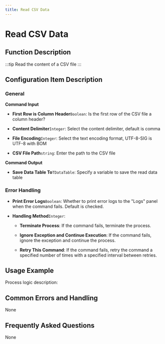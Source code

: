 ```yaml
---
title: Read CSV Data
---
```


# Read CSV Data

## Function Description

:::tip 
Read the content of a CSV file
:::

## Configuration Item Description

### General

**Command Input**

- **First Row is Column Header**`Boolean`: Is the first row of the CSV file a column header?

- **Content Delimiter**`Integer`: Select the content delimiter, default is comma

- **File Encoding**`Integer`: Select the text encoding format, UTF-8-SIG is UTF-8 with BOM

- **CSV File Path**`string`: Enter the path to the CSV file


**Command Output**

- **Save Data Table To**`TDataTable`: Specify a variable to save the read data table


### Error Handling

- **Print Error Logs**`Boolean`: Whether to print error logs to the "Logs" panel when the command fails. Default is checked. 

- **Handling Method**`Integer`:

    - **Terminate Process**: If the command fails, terminate the process.

    - **Ignore Exception and Continue Execution**: If the command fails, ignore the exception and continue the process.

    - **Retry This Command**: If the command fails, retry the command a specified number of times with a specified interval between retries.

## Usage Example

Process logic description:

## Common Errors and Handling

None

## Frequently Asked Questions

None

